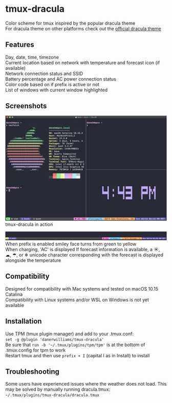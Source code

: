 # tmux-dracula
Color scheme for tmux inspired by the popular dracula theme  
For dracula theme on other platforms check out the <a href="https://draculatheme.com/" target="_blank">official dracula theme</a>  
  
## Features
Day, date, time, timezone  
Current location based on network with temperature and forecast icon (if available)  
Network connection status and SSID  
Battery percentage and AC power connection status  
Color code based on if prefix is active or not  
List of windows with current window highlighted  
  
## Screenshots
![Alt text](screenshots/tmux-dracula-screenshot.jpg?raw=true "Tmux Dracula")  
tmux-dracula in action  
  
  
  
![Alt text](screenshots/alt-tmux-dracula-screenshot.jpg?raw=true "Tmux Dracula")  
When prefix is enabled smiley face turns from green to yellow  
When charging, 'AC' is displayed
If forecast information is available, a ☀, ☁, ☂, or ❄ unicode character corresponding with the forecast is displayed alongside the temperature
  
## Compatibility
Designed for compatibility with Mac systems and tested on macOS 10.15 Catalina  
Compatibility with Linux systems and/or WSL on Windows is not yet available  
  
## Installation
Use TPM (tmux plugin manager) and add to your .tmux.conf:  
`set -g @plugin 'danerwilliams/tmux-dracula'`  
Be sure that `run -b '~/.tmux/plugins/tpm/tpm'` is at the bottom of .tmux.config for tpm to work  
Restart tmux and then use `prefix + I` (capital I as in Install) to install  
  
## Troubleshooting
Some users have experienced issues where the weather does not load. 
This may be solved by manually running dracula.tmux:  
`~/.tmux/plugins/tmux-dracula/dracula.tmux`  
